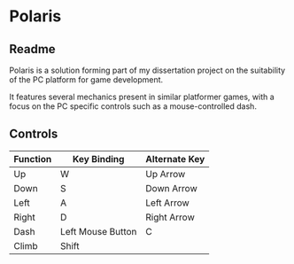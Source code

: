 # Polaris
## Readme
Polaris is a solution forming part of my dissertation project on the suitability of the PC platform for game development. 

It features several mechanics present in similar platformer games, with a focus on the PC specific controls such as a mouse-controlled dash.

## Controls
| Function    | Key Binding | Alternate Key |
| ----------- | ----------- | ------------- |
| Up  | W | Up Arrow
| Down | S | Down Arrow
| Left | A | Left Arrow
| Right | D | Right Arrow
| Dash | Left Mouse Button | C |
| Climb | Shift |
